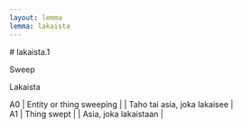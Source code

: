 ```yaml
---
layout: lemma
lemma: lakaista
---
```


<div class="sense">
# <span class="sensename">lakaista.1</span>

<span class="description">Sweep</span>

<span class="description">Lakaista</span>

A0 | Entity or thing sweeping |   | Taho tai asia, joka lakaisee |  
A1 | Thing swept |   | Asia, joka lakaistaan |  

</div>

